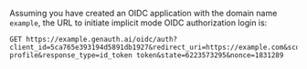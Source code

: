 <ApiMethodSpec method="get" host="https://<your application domain name>.genauth.ai" path="/oidc/auth" summary="Concatenate a link and let the end user visit it in the browser to initiate an OIDC authorization login request." description="To initiate authorization, you need to concatenate a URL for authorization and let the end user visit it in the browser. The specific parameters are as follows:">
<template slot="queryParams">
<ApiMethodParam name="client_id" type="string" required description="Application ID" />
<ApiMethodParam name="redirect_uri" type="string" required>

Callback link. After the user successfully authenticates the OP, the OP will send the id_token and access_token to this address in the form of URL hash. This value must appear in the callback address configured in the console, otherwise the OP will not allow callback to this address. When implicit mode is enabled, it is recommended to use https addresses for all redirect_uri configured in the console, otherwise the access_token will be transmitted in plain text, causing security risks. If you want to use http addresses, please turn on the "**Do not force implicit mode callback links to https**" switch in the console.

</ApiMethodParam>
<ApiMethodParam name="scope" type="string" required>

Required permissions must include **openid**. If you need to **get phone number** and **email**, you need to include phone email; multiple scopes should be separated by **spaces**. At the same time, id_token will contain related fields. **Implicit mode does not support returning refresh_token**, so the offline_access field is invalid.

</ApiMethodParam>
<ApiMethodParam name="response_type" type="string" required>

Return type, optional values ​​are id_token, id_token token. It means that after successful authentication, OP returns id_token and access_token. [Refer to OIDC specification](https://openid.net/specs/openid-connect-core-1_0.html#AuthorizationExamples).

</ApiMethodParam>
<ApiMethodParam name="state" type="string" required description="A random string used to prevent CSRF attacks. If the state value in the response is different from the state value set before sending the request, it means that you are under attack." />
<ApiMethodParam name="nonce" type="string" required>

A random string used to prevent Replay attacks. **Required in implicit mode**.

</ApiMethodParam>
<ApiMethodParam name="prompt" type="string">

It can be none, login, consent or select_account, specifying the interaction method between OP and End-User. [Refer to OIDC specification](https://openid.net/specs/openid-connect-core-1_0.html#AuthRequest).

</ApiMethodParam>

</template>

</ApiMethodSpec>

Assuming you have created an OIDC application with the domain name `example`, the URL to initiate implicit mode OIDC authorization login is:

```
GET https://example.genauth.ai/oidc/auth?client_id=5ca765e393194d5891db1927&redirect_uri=https://example.com&scope=openid profile&response_type=id_token token&state=6223573295&nonce=1831289
```
